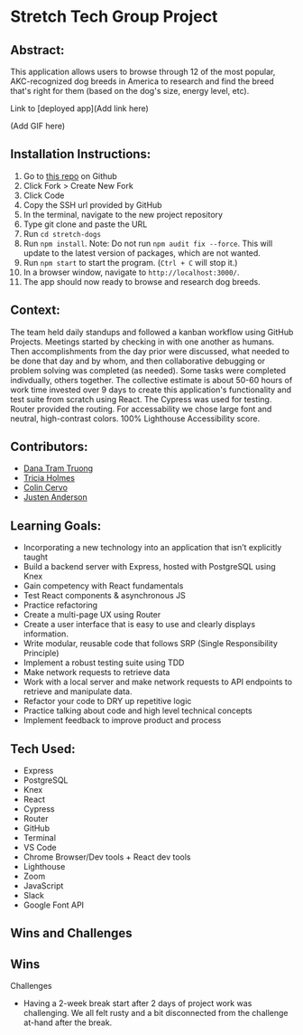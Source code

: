 # Stretch Tech Group Project
## Abstract:
This application allows users to browse through 12 of the most popular, AKC-recognized dog breeds in America to research and find the breed that's right for them (based on the dog's size, energy level, etc). 

Link to [deployed app](Add link here)

(Add GIF here)

## Installation Instructions:
1. Go to [this repo](https://github.com/Mrcolin99/stretch-dogs) on Github
2. Click Fork > Create New Fork
3. Click Code
4. Copy the SSH url provided by GitHub
5. In the terminal, navigate to the new project repository
6. Type git clone and paste the URL
7. Run `cd stretch-dogs`
8. Run `npm install`. Note: Do not run `npm audit fix --force`. This will update to the latest version of packages, which are not wanted. 
9. Run `npm start` to start the program. (`Ctrl + C` will stop it.)
10. In a browser window, navigate to `http://localhost:3000/`.
11. The app should now ready to browse and research dog breeds.  

## Context:
The team held daily standups and followed a kanban workflow using GitHub Projects. Meetings started by checking in with one another as humans. Then accomplishments from the day prior were discussed, what needed to be done that day and by whom, and then collaborative debugging or problem solving was completed (as needed). Some tasks were completed indivdually, others together. The collective estimate is about 50-60 hours of work time invested over 9 days to create this application's functionality and test suite from scratch using React. The Cypress was used for testing. Router provided the routing.
For accessability we chose large font and neutral, high-contrast colors. 100% Lighthouse Accessibility score.

## Contributors:
- [Dana Tram Truong](https://github.com/tramtram1130)
- [Tricia Holmes](https://github.com/tricia-holmes)
- [Colin Cervo](https://github.com/Mrcolin99)
- [Justen Anderson](https://github.com/justenanderson-commits)

## Learning Goals:
- Incorporating a new technology into an application that isn’t explicitly taught
- Build a backend server with Express, hosted with PostgreSQL using Knex
- Gain competency with React fundamentals
- Test React components & asynchronous JS
- Practice refactoring
- Create a multi-page UX using Router
- Create a user interface that is easy to use and clearly displays information.
- Write modular, reusable code that follows SRP (Single Responsibility Principle)
- Implement a robust testing suite using TDD
- Make network requests to retrieve data
- Work with a local server and make network requests to API endpoints to retrieve and manipulate data.
- Refactor your code to DRY up repetitive logic
- Practice talking about code and high level technical concepts
- Implement feedback to improve product and process

## Tech Used:
- Express
- PostgreSQL
- Knex
- React
- Cypress
- Router
- GitHub
- Terminal
- VS Code
- Chrome Browser/Dev tools + React dev tools
- Lighthouse
- Zoom
- JavaScript
- Slack
- Google Font API

## Wins and Challenges
Wins
- 

Challenges
- Having a 2-week break start after 2 days of project work was challenging. We all felt rusty and a bit disconnected from the challenge at-hand after the break.

